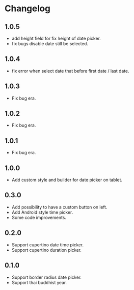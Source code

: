 # Changelog
## 1.0.5
* add height field for fix height of date picker.
* fix bugs disable date still be selected.

## 1.0.4
* fix error when select date that before first date / last date.

## 1.0.3
* Fix bug era.

## 1.0.2
* Fix bug era.

## 1.0.1
* Fix bug era.

## 1.0.0
* Add custom style and builder for date picker on tablet.

## 0.3.0

* Add possibility to have a custom button on left.
* Add Android style time picker.
* Some code improvements.

## 0.2.0

* Support cupertino date time picker.
* Support cupertino duration picker.

## 0.1.0

* Support border radius date picker.
* Support thai buddhist year.
